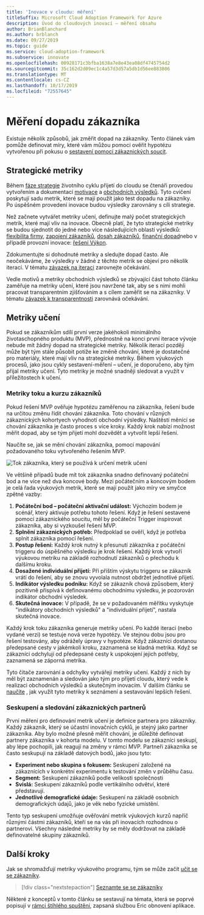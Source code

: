 ```yaml
---
title: 'Inovace v cloudu: měření'
titleSuffix: Microsoft Cloud Adoption Framework for Azure
description: Úvod do cloudových inovací – měření obsahu
author: BrianBlanchard
ms.author: brblanch
ms.date: 09/27/2019
ms.topic: guide
ms.service: cloud-adoption-framework
ms.subservice: innovate
ms.openlocfilehash: 00928171c3bfba1638a7e8e43ea08df4745754d2
ms.sourcegitcommit: 35c162d2d09ec1c4a57d3d57a5db1d56ee883806
ms.translationtype: MT
ms.contentlocale: cs-CZ
ms.lasthandoff: 10/17/2019
ms.locfileid: "72557645"
---
```

# <a name="measure-for-customer-impact"></a>Měření dopadu zákazníka

Existuje několik způsobů, jak změřit dopad na zákazníky. Tento článek vám pomůže definovat míry, které vám můžou pomoci ověřit hypotézu vytvořenou při pokusu o [sestavení pomocí zákaznických soucit](./build.md).

## <a name="strategic-metrics"></a>Strategické metriky

Během [fáze strategie](../../strategy/index.md) životního cyklu přijetí do cloudu se čtenáři provedou vytvořením a dokumentací [motivace](../../strategy/motivations.md) a [obchodních výsledků](../../strategy/business-outcomes/index.md). Tyto cvičení poskytují sadu metrik, které se mají použít jako test dopadu na zákazníky. Po úspěšném provedení inovace budou výsledky zarovnány s cíli strategie.

Než začnete vytvářet metriky učení, definujte malý počet strategických metrik, které mají vliv na inovace. Obecně platí, že tyto strategické metriky se budou sjednotit do jedné nebo více následujících oblastí výsledků: [flexibilita firmy](../../strategy/business-outcomes/agility-outcomes.md), [zapojení zákazníků](../../strategy/business-outcomes/engagement-outcomes.md), [dosah zákazníků](../../strategy/business-outcomes/reach-outcomes.md), [finanční dopad](../../strategy/business-outcomes/fiscal-outcomes.md)nebo v případě provozní inovace: [řešení Výkon](../../strategy/business-outcomes/fiscal-outcomes.md).

Zdokumentujte si dohodnuté metriky a sledujte dopad často. Ale neočekáváme, že výsledky v žádné z těchto metrik se objeví pro několik iterací. V tématu [závazek na iteraci](./index.md#commitment-to-iteration) zarovnejte očekávání.

Vedle motivů a metriky obchodních výsledků se zbývající část tohoto článku zaměřuje na metriky učení, které jsou navržené tak, aby se s nimi mohli pracovat transparentním zjišťováním a s cílem zaměřit se na zákazníky. V tématu [závazek k transparentnosti](./index.md#commitment-to-transparency) zarovnává očekávání.

## <a name="learning-metrics"></a>Metriky učení

Pokud se zákazníkům sdílí první verze jakéhokoli minimálního životaschopného produktu (MVP), přednostně na konci první iterace vývoje nebude mít žádný dopad na strategické metriky. Několik iterací později může být tým stále působit potíže ke změně chování, které je dostatečné pro materiály, které mají vliv na strategické metriky. Během výukových procesů, jako jsou cykly sestavení-měření – učení, je doporučeno, aby tým přijal metriky učení. Tyto metriky je možné snadněji sledovat a využít v příležitostech k učení.

### <a name="customer-flow-and-learning-metrics"></a>Metriky toku a kurzu zákazníků

Pokud řešení MVP ověřuje hypotézu zaměřenou na zákazníka, řešení bude na určitou změnu řídit chování zákazníka. Toto chování v různých zákaznických kohortyech vyhodnotí obchodní výsledky. Naštěstí měnící se chování zákazníka je často proces s více kroky. Každý krok nabízí možnost měřit dopad, aby se tým přijetí mohl dozvědět a vytvořit lepší řešení.

Naučíte se, jak se mění chování zákazníka, pomocí mapování požadovaného toku vytvořeného řešením MVP.

![Tok zákazníka, který se používá k určení metrik učení](../../_images/innovate/customer-flow-learning-metrics.png)

Ve většině případů bude mít tok zákazníka snadno definovaný počáteční bod a ne více než dva koncové body. Mezi počátečním a koncovým bodem je celá řada výukových metrik, které se mají použít jako míry ve smyčce zpětné vazby:

1. **Počáteční bod – počáteční aktivační událost:** Výchozím bodem je scénář, který aktivuje potřebu tohoto řešení. Když je řešení sestavené pomocí zákaznického soucitu, měl by počáteční Trigger inspirovat zákazníka, aby si vyzkoušel řešení MVP.
2. **Splnění zákaznických potřeb:** Předpoklad se ověří, když je potřeba splnit zákazníka pomocí řešení.
3. **Postup řešení:** Každý krok nutný k přesunutí zákazníka z počáteční triggeru do úspěšného výsledku je krok řešení. Každý krok vytvoří výukovou metriku na základě rozhodnutí zákazníků o přechodu k dalšímu kroku.
4. **Dosažené individuální přijetí:** Při příštím výskytu triggeru se zákazník vrátí do řešení, aby se znovu vyvolala nutnost obdržet jednotlivé přijetí.
5. **Indikátor výsledku podniku:** Když se zákazník chová způsobem, který pozitivně přispívá k definovanému obchodnímu výsledku, je pozorován indikátor obchodní výsledek.
6. **Skutečná inovace:** V případě, že se v požadovaném měřítku vyskytuje "indikátory obchodních výsledků" a "individuální přijetí", nastala skutečná inovace.

Každý krok toku zákazníka generuje metriky učení. Po každé iteraci (nebo vydané verzi) se testuje nová verze hypotézy. Ve stejnou dobu jsou pro řešení testovány, aby odrážely úpravy v hypotéze. Když zákazníci dostanou předepsané cesty v jakémkoli kroku, zaznamená se kladná metrika. Když se zákazníci odchylují od předepsané cesty k uspokojení jejich potřeby, zaznamená se záporná metrika.

Tyto čítače zarovnání a odchylky vytvářejí metriky učení. Každý z nich by měl být zaznamenán a sledován jako tým pro přijetí cloudu, který vede k realizaci obchodních výsledků a skutečným inovacím. V dalším článku se [naučíte](./learn.md) , jak využít tyto metriky k seznámení a sestavování lepších řešení.

### <a name="grouping-and-observing-customer-partners"></a>Seskupení a sledování zákaznických partnerů

První měření pro definování metrik učení je definice partnera pro zákazníky. Každý zákazník, který se účastní inovačních cyklů, je stejný jako partner zákazníka. Aby bylo možné přesně měřit chování, je důležité definovat partnery zákazníka v kohorta modelu. V tomto modelu se zákazníci seskupí, aby lépe pochopili, jak reagují na změny v rámci MVP. Partneři zákazníka se často seskupují na základě datových bodů, jako jsou tyto:

- **Experiment nebo skupina s fokusem:** Seskupení založené na zákaznících v konkrétní experimentu k testování změn v průběhu času.
- **Segment:** Seskupení zákazníků podle velikosti společnosti
- **Svislá:** Seskupení zákazníků podle vertikálního odvětví, které představují.
- **Jednotlivé demografické údaje:** Seskupení na základě osobních demografických údajů, jako je věk nebo fyzické umístění.

Tento typ seskupení umožňuje ověřování metrik výukových kurzů napříč různými částmi zákazníků, kteří se na vás při inovacích rozhodnou o partnerovi. Všechny následné metriky by se měly dodržovat na základě definovatelné skupiny zákazníků.

## <a name="next-steps"></a>Další kroky

Jak se shromažďují metriky výukového programu, tým se může začít [učit se se zákazníky](./learn.md).

> [!div class="nextstepaction"]
> [Seznamte se se zákazníky](./learn.md)

Některé z konceptů v tomto článku se sestavují na témata, která se poprvé popisují v [rámci štíhlého spuštění](http://theleanstartup.com/book), zapsaná službou Eric obnovení aplikace.
